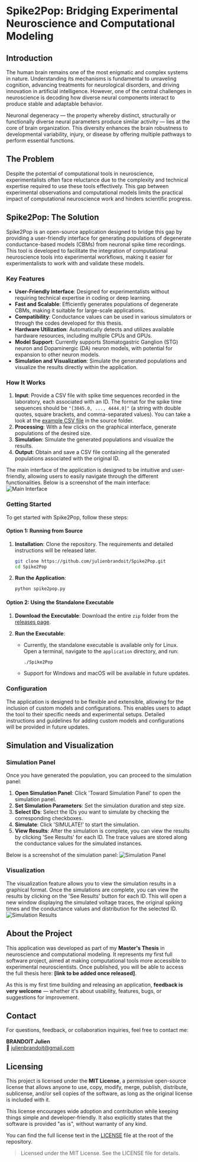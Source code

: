 # Spike2Pop: Bridging Experimental Neuroscience and Computational Modeling

## Introduction

The human brain remains one of the most enigmatic and complex systems in nature. Understanding its mechanisms is fundamental to unraveling cognition, advancing treatments for neurological disorders, and driving innovation in artificial intelligence. However, one of the central challenges in neuroscience is decoding how diverse neural components interact to produce stable and adaptable behavior.

Neuronal degeneracy — the property whereby distinct, structurally or functionally diverse neural parameters produce similar activity — lies at the core of brain organization. This diversity enhances the brain robustness to developmental variability, injury, or disease by offering multiple pathways to perform essential functions.

## The Problem

Despite the potential of computational tools in neuroscience, experimentalists often face reluctance due to the complexity and technical expertise required to use these tools effectively. This gap between experimental observations and computational models limits the practical impact of computational neuroscience work and hinders scientific progress.

## Spike2Pop: The Solution

Spike2Pop is an open-source application designed to bridge this gap by providing a user-friendly interface for generating populations of degenerate conductance-based models (CBMs) from neuronal spike time recordings. This tool is developed to facilitate the integration of computational neuroscience tools into experimental workflows, making it easier for experimentalists to work with and validate these models.

### Key Features

- **User-Friendly Interface**: Designed for experimentalists without requiring technical expertise in coding or deep learning.
- **Fast and Scalable**: Efficiently generates populations of degenerate CBMs, making it suitable for large-scale applications.
- **Compatibility**: Conductance values can be used in various simulators or through the codes developed for this thesis.
- **Hardware Utilization**: Automatically detects and utilizes available hardware resources, including multiple CPUs and GPUs.
- **Model Support**: Currently supports Stomatogastric Ganglion (STG) neuron and Dopaminergic (DA) neuron models, with potential for expansion to other neuron models.
- **Simulation and Visualization**: Simulate the generated populations and visualize the results directly within the application.

### How It Works

1. **Input**: Provide a CSV file with spike time sequences recorded in the laboratory, each associated with an ID. The format for the spike time sequences should be `"[3045.0, ..., 4444.0]"` (a string with double quotes, square brackets, and comma-separated values). You can take a look at the [example CSV file](sources/stg_set.csv) in the source folder.
2. **Processing**: With a few clicks on the graphical interface, generate populations of the desired size.
3. **Simulation**: Simulate the generated populations and visualize the results.
4. **Output**: Obtain and save a CSV file containing all the generated populations associated with the original ID.


The main interface of the application is designed to be intuitive and user-friendly, allowing users to easily navigate through the different functionalities. Below is a screenshot of the main interface:
![Main Interface](images/main_panel.png)

### Getting Started

To get started with Spike2Pop, follow these steps:

#### Option 1: Running from Source

1. **Installation**: Clone the repository. The requirements and detailed instructions will be released later.
   ```bash
   git clone https://github.com/julienbrandoit/Spike2Pop.git
   cd Spike2Pop
   ```

2. **Run the Application**:
   ```bash
   python spike2pop.py
   ```

#### Option 2: Using the Standalone Executable

1. **Download the Executable**: Download the entire `zip` folder from the [releases page](https://github.com/julienbrandoit/Spike2Pop/releases).

2. **Run the Executable**:
   - Currently, the standalone executable is available only for Linux. Open a terminal, navigate to the `application` directory, and run:
     ```bash
     ./Spike2Pop
     ```
   - Support for Windows and macOS will be available in future updates.

### Configuration

The application is designed to be flexible and extensible, allowing for the inclusion of custom models and configurations. This enables users to adapt the tool to their specific needs and experimental setups. Detailed instructions and guidelines for adding custom models and configurations will be provided in future updates.

## Simulation and Visualization

### Simulation Panel

Once you have generated the population, you can proceed to the simulation panel:

1. **Open Simulation Panel**: Click 'Toward Simulation Panel' to open the simulation panel.
2. **Set Simulation Parameters**: Set the simulation duration and step size.
3. **Select IDs**: Select the IDs you want to simulate by checking the corresponding checkboxes.
4. **Simulate**: Click 'SIMULATE!' to start the simulation.
5. **View Results**: After the simulation is complete, you can view the results by clicking 'See Results' for each ID. The trace values are stored along the conductance values for the simulated instances.

Below is a screenshot of the simulation panel:
![Simulation Panel](images/simu_panel.png)

### Visualization

The visualization feature allows you to view the simulation results in a graphical format. Once the simulations are complete, you can view the results by clicking on the 'See Results' button for each ID. This will open a new window displaying the simulated voltage traces, the original spiking times and the conductance values and distribution for the selected ID.
![Simulation Results](images/simu_results.png)

## About the Project

This application was developed as part of my **Master's Thesis** in neuroscience and computational modeling. It represents my first full software project, aimed at making computational tools more accessible to experimental neuroscientists. Once published, you will be able to access the full thesis here: **[link to be added once released]**.

As this is my first time building and releasing an application, **feedback is very welcome** — whether it's about usability, features, bugs, or suggestions for improvement.


## Contact

For questions, feedback, or collaboration inquiries, feel free to contact me:

**BRANDOIT Julien**  
📧 [julienbrandoit@gmail.com](mailto:julienbrandoit@gmail.com)

## Licensing

This project is licensed under the **MIT License**, a permissive open-source license that allows anyone to use, copy, modify, merge, publish, distribute, sublicense, and/or sell copies of the software, as long as the original license is included with it.

This license encourages wide adoption and contribution while keeping things simple and developer-friendly. It also explicitly states that the software is provided "as is", without warranty of any kind.

You can find the full license text in the [LICENSE](./LICENSE) file at the root of the repository.

> Licensed under the MIT License. See the LICENSE file for details.
